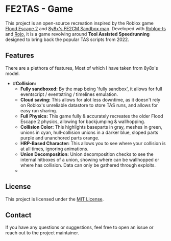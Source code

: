 # FE2TAS - Game

This project is an open-source recreation inspired by the Roblox game [Flood Escape 2](https://www.roblox.com/games/586645082/Flood-Escape-2) and [8y8x's FE2CM Sandbox map](https://youtu.be/pTBZKNg4k8g). Developed with [Roblox-ts](https://roblox-ts.com/) and [Rojo](https://rojo.space/), it is a game revolving around **Tool Assisted Speedrunning** designed to bring back the popular TAS scripts from 2022.

## Features
There are a plethora of features, Most of which I have taken from 8y8x's model.
- #**Collision:**
  - **Fully sandboxed:** By the map being 'fully sandbox', it allows for full eventscript / eventstring / timelines emulation.
  - **Cloud saving:** This allows for alot less downtime, as it doesn't rely on Roblox's unreliable datastore to store TAS runs, and allows for easy run sharing.
  - **Full Physics:** This game fully & accurately recreates the older Flood Escape 2 physics, allowing for backjumping & wallhopping.
  - **Collision Color:** This highlights baseparts in gray, meshes in green, unions in cyan, hull-collision unions in a darker blue, sloped parts purple and unanchored parts orange.
  - **HRP-Based Character:** This allows you to see where your collision is at all times, ignoring animations.
  - **Union Decomposition:** Union decomposition checks to see the internal hitboxes of a union, showing where can be wallhopped or where has collision.  Data can only be gathered through exploits.
  - 

## License
This project is licensed under the [MIT License](LICENSE).

## Contact
If you have any questions or suggestions, feel free to open an issue or reach out to the project maintainer.
